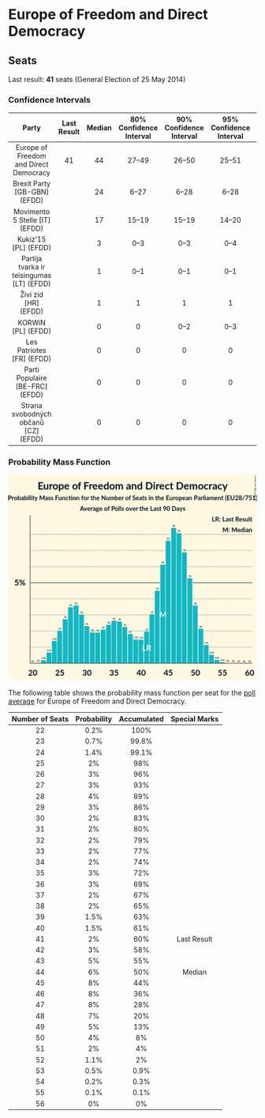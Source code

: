# Europe of Freedom and Direct Democracy

## Seats

Last result: **41** seats (General Election of 25 May 2014)

### Confidence Intervals

| Party | Last Result | Median | 80% Confidence Interval | 90% Confidence Interval | 95% Confidence Interval | 99% Confidence Interval |
|:-----:|:-----------:|:------:|:-----------------------:|:-----------------------:|:-----------------------:|:-----------------------:|
| Europe of Freedom and Direct Democracy | 41 | 44 | 27–49 | 26–50 | 25–51 | 23–53 |
| Brexit Party [GB-GBN] (EFDD) | | 24 | 6–27 | 6–28 | 6–28 | 6–29 |
| Movimento 5 Stelle [IT] (EFDD) | | 17 | 15–19 | 15–19 | 14–20 | 14–21 |
| Kukiz’15 [PL] (EFDD) | | 3 | 0–3 | 0–3 | 0–4 | 0–4 |
| Partija tvarka ir teisingumas [LT] (EFDD) | | 1 | 0–1 | 0–1 | 0–1 | 0–1 |
| Živi zid [HR] (EFDD) | | 1 | 1 | 1 | 1 | 1–2 |
| KORWiN [PL] (EFDD) | | 0 | 0 | 0–2 | 0–3 | 0–3 |
| Les Patriotes [FR] (EFDD) | | 0 | 0 | 0 | 0 | 0 |
| Parti Populaire [BE-FRC] (EFDD) | | 0 | 0 | 0 | 0 | 0 |
| Strana svobodných občanů [CZ] (EFDD) | | 0 | 0 | 0 | 0 | 0 |

### Probability Mass Function

![Graph with seats probability mass function not yet produced](average-2019-04-30-seats-pmf-europeoffreedomanddirectdemocracy.png "Seats Probability Mass Function")

The following table shows the probability mass function per seat for the [poll average](average-2019-04-30.html) for Europe of Freedom and Direct Democracy.

| Number of Seats | Probability | Accumulated | Special Marks |
|:---------------:|:-----------:|:-----------:|:-------------:|
| 22 | 0.2% | 100% |  |
| 23 | 0.7% | 99.8% |  |
| 24 | 1.4% | 99.1% |  |
| 25 | 2% | 98% |  |
| 26 | 3% | 96% |  |
| 27 | 3% | 93% |  |
| 28 | 4% | 89% |  |
| 29 | 3% | 86% |  |
| 30 | 2% | 83% |  |
| 31 | 2% | 80% |  |
| 32 | 2% | 79% |  |
| 33 | 2% | 77% |  |
| 34 | 2% | 74% |  |
| 35 | 3% | 72% |  |
| 36 | 3% | 69% |  |
| 37 | 2% | 67% |  |
| 38 | 2% | 65% |  |
| 39 | 1.5% | 63% |  |
| 40 | 1.5% | 61% |  |
| 41 | 2% | 60% | Last Result |
| 42 | 3% | 58% |  |
| 43 | 5% | 55% |  |
| 44 | 6% | 50% | Median |
| 45 | 8% | 44% |  |
| 46 | 8% | 36% |  |
| 47 | 8% | 28% |  |
| 48 | 7% | 20% |  |
| 49 | 5% | 13% |  |
| 50 | 4% | 8% |  |
| 51 | 2% | 4% |  |
| 52 | 1.1% | 2% |  |
| 53 | 0.5% | 0.9% |  |
| 54 | 0.2% | 0.3% |  |
| 55 | 0.1% | 0.1% |  |
| 56 | 0% | 0% |  |


